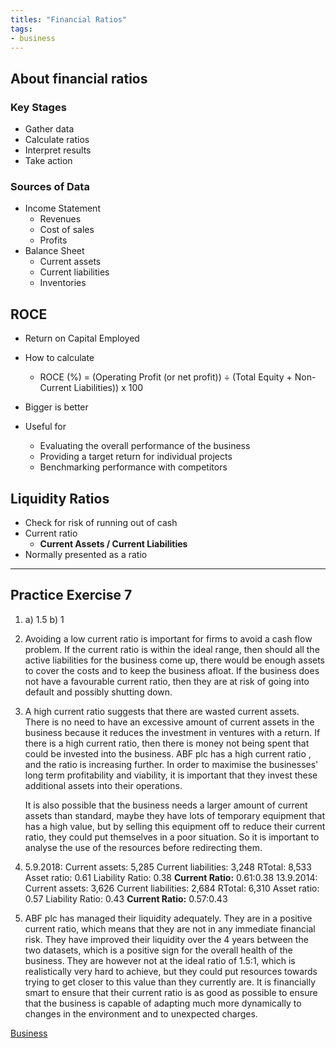 ```yaml
---
titles: "Financial Ratios"
tags:
- business
---
```


## About financial ratios

### Key Stages 

- Gather data
- Calculate ratios
- Interpret results
- Take action

### Sources of Data

- Income Statement
	- Revenues
	- Cost of sales
	- Profits
- Balance Sheet
	- Current assets
	- Current liabilities
	- Inventories 

## ROCE

- Return on Capital Employed
- How to calculate
	- ROCE (%) = (Operating Profit (or net profit)) ÷ (Total Equity + Non-Current Liabilities)) x 100
- Bigger is better

- Useful for
	- Evaluating the overall performance of the business
	- Providing a target return for individual projects
	- Benchmarking performance with competitors

## Liquidity Ratios

- Check for risk of running out of cash
- Current ratio
	- **Current Assets / Current Liabilities**
- Normally presented as a ratio

---


## Practice Exercise 7

1) 
	a) 1.5
	b) 1
2) Avoiding a low current ratio is important for firms to avoid a cash flow problem. If the current ratio is within the ideal range, then should all the active liabilities for the business come up, there would be enough assets to cover the costs and to keep the business afloat. If the business does not have a favourable current ratio, then they are at risk of going into default and possibly shutting down.
3) A high current ratio suggests that there are wasted current assets. There is no need to have an excessive amount of current assets in the business because it reduces the investment in ventures with a return. If there is a high current ratio, then there is money not being spent that could be invested into the business. ABF plc has a high current ratio , and the ratio is increasing further. In order to maximise the businesses' long term profitability and viability, it is important that they invest these additional assets into their operations. 
   
   It is also possible that the business needs a larger amount of current assets than standard, maybe they have lots of temporary equipment that has a high value, but by selling this equipment off to reduce their current ratio, they could put themselves in a poor situation. So it is important to analyse the use of the resources before redirecting them.

4) 5.9.2018:
	   Current assets: 5,285
	   Current liabilities: 3,248
	   RTotal: 8,533
	   Asset ratio: 0.61
	   Liability Ratio: 0.38
	   **Current Ratio:** 0.61:0.38
	13.9.2014:
		Current assets: 3,626
		Current liabilities: 2,684
		RTotal: 6,310
		Asset ratio: 0.57
		Liability Ratio: 0.43
		**Current Ratio:** 0.57:0.43

5) ABF plc has managed their liquidity adequately. They are in a positive current ratio, which means that they are not in any immediate financial risk. They have improved their liquidity over the 4 years between the two datasets, which is a positive sign for the overall health of the business. They are however not at the ideal ratio of 1.5:1, which is realistically very hard to achieve, but they could put resources towards trying to get closer to this value than they currently are. It is financially smart to ensure that their current ratio is as good as possible to ensure that the business is capable of adapting much more dynamically to changes in the environment and to unexpected charges. 

[Business](/Business)